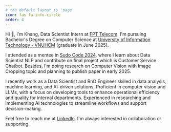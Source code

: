 ```yaml
---
# the default layout is 'page'
icon: fas fa-info-circle
order: 4
---
```


Hi 👋, I'm Khang, Data Scientist Intern at [FPT Telecom](https://www.linkedin.com/company/fpt-telecom/"). I'm pursuing Bachelor's Degree on Computer Science at [University of Information Technology - VNUHCM](https://www.uit.edu.vn/) (graduate in June 2025).

I attended as a mentee in [Sudo Code 2024](https://sudocode.wtmhcmc.com/), where I learn about Data Scientist NLP and contribute on final project which is Customer Service Chatbot. Besides, I'm doing research on Computer Vision with Image Cropping topic and planning to publish paper in early 2025.

I recently work as a Data Scientist and RnD Engineer skilled in data analysis, machine learning, and AI-driven solutions. Proficient in computer vision and LLMs, with a focus on developing tools to enhance operational efficiency and quality for internal departments. Experienced in researching and implementing AI technologies to streamline workflows and support decision-making.

Feel free to reach me at [LinkedIn](https://www.linkedin.com/in/khangnguyen2003/). I'm always interested in collaboration or supporting.
